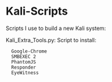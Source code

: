 Kali-Scripts
============

Scripts I use to build a new Kali system:

Kali_Extra_Tools.py:
  Script to install:

      Google-Chrome
      SMBEXEC 2
      PhantomJS
      Responder
      EyeWitness
